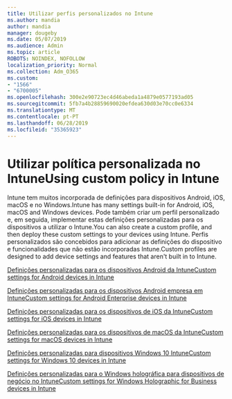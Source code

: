 ```yaml
---
title: Utilizar perfis personalizados no Intune
ms.author: mandia
author: mandia
manager: dougeby
ms.date: 05/07/2019
ms.audience: Admin
ms.topic: article
ROBOTS: NOINDEX, NOFOLLOW
localization_priority: Normal
ms.collection: Adm_O365
ms.custom:
- "1566"
- "6700005"
ms.openlocfilehash: 300e2e90723ec4d46abeda1a4879e0577193ad05
ms.sourcegitcommit: 5fb7a4b28859690020efdea630d03e70cc0e6334
ms.translationtype: MT
ms.contentlocale: pt-PT
ms.lasthandoff: 06/28/2019
ms.locfileid: "35365923"
---
```

# <a name="using-custom-policy-in-intune"></a><span data-ttu-id="b5bbd-102">Utilizar política personalizada no Intune</span><span class="sxs-lookup"><span data-stu-id="b5bbd-102">Using custom policy in Intune</span></span>

<span data-ttu-id="b5bbd-103">Intune tem muitos incorporada de definições para dispositivos Android, iOS, macOS e no Windows.</span><span class="sxs-lookup"><span data-stu-id="b5bbd-103">Intune has many settings built-in for Android, iOS, macOS and Windows devices.</span></span> <span data-ttu-id="b5bbd-104">Pode também criar um perfil personalizado e, em seguida, implementar estas definições personalizadas para os dispositivos a utilizar o Intune.</span><span class="sxs-lookup"><span data-stu-id="b5bbd-104">You can also create a custom profile, and then deploy these custom settings to your devices using Intune.</span></span> <span data-ttu-id="b5bbd-105">Perfis personalizados são concebidos para adicionar as definições do dispositivo e funcionalidades que não estão incorporadas Intune.</span><span class="sxs-lookup"><span data-stu-id="b5bbd-105">Custom profiles are designed to add device settings and features that aren't built in to Intune.</span></span>

[<span data-ttu-id="b5bbd-106">Definições personalizadas para os dispositivos Android da Intune</span><span class="sxs-lookup"><span data-stu-id="b5bbd-106">Custom settings for Android devices in Intune</span></span>](https://docs.microsoft.com/intune/custom-settings-android)

[<span data-ttu-id="b5bbd-107">Definições personalizadas para os dispositivos Android empresa em Intune</span><span class="sxs-lookup"><span data-stu-id="b5bbd-107">Custom settings for Android Enterprise devices in Intune</span></span>](https://docs.microsoft.com/intune/custom-settings-android-for-work)

[<span data-ttu-id="b5bbd-108">Definições personalizadas para os dispositivos de iOS da Intune</span><span class="sxs-lookup"><span data-stu-id="b5bbd-108">Custom settings for iOS devices in Intune</span></span>](https://docs.microsoft.com/intune/custom-settings-ios)

[<span data-ttu-id="b5bbd-109">Definições personalizadas para os dispositivos de macOS da Intune</span><span class="sxs-lookup"><span data-stu-id="b5bbd-109">Custom settings for macOS devices in Intune</span></span>](https://docs.microsoft.com/intune/custom-settings-macos)

[<span data-ttu-id="b5bbd-110">Definições personalizadas para dispositivos Windows 10 Intune</span><span class="sxs-lookup"><span data-stu-id="b5bbd-110">Custom settings for Windows 10 devices in Intune</span></span>](https://docs.microsoft.com/intune/custom-settings-windows-10)

[<span data-ttu-id="b5bbd-111">Definições personalizadas para o Windows holográfica para dispositivos de negócio no Intune</span><span class="sxs-lookup"><span data-stu-id="b5bbd-111">Custom settings for Windows Holographic for Business devices in Intune</span></span>](https://docs.microsoft.com/intune/custom-settings-windows-holographic)